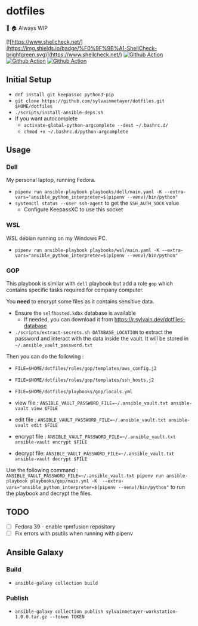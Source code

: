 # dotfiles

🔧 🏠 Always WIP

[![https://www.shellcheck.net/](https://img.shields.io/badge/%F0%9F%9B%A1-ShellCheck-brightgreen.svg)](https://www.shellcheck.net/)
[![Github Action](https://github.com/sylvainmetayer/dotfiles/workflows/badge.svg)](https://github.com/sylvainmetayer/dotfiles/actions)
[![Github Action](https://github.com/sylvainmetayer/dotfiles/workflows/Terraform/badge.svg)](https://github.com/sylvainmetayer/dotfiles/actions)
[![Github Action](https://github.com/sylvainmetayer/dotfiles/workflows/Lint/badge.svg)](https://github.com/sylvainmetayer/dotfiles/actions)

## Initial Setup

- `dnf install git keepassxc python3-pip`
- `git clone https://github.com/sylvainmetayer/dotfiles.git $HOME/dotfiles`
- `./scripts/install-ansible-deps.sh`
- If you want autocomplete
  - `activate-global-python-argcomplete --dest ~/.bashrc.d/`
  - `chmod +x ~/.bashrc.d/python-argcomplete`

## Usage

### Dell

My personal laptop, running Fedora.

- `pipenv run ansible-playbook playbooks/dell/main.yaml -K --extra-vars="ansible_python_interpreter=$(pipenv --venv)/bin/python"`
- `systemctl status --user ssh-agent` to get the `SSH_AUTH_SOCK` value
  - Configure KeepassXC to use this socket

### WSL

WSL debian running on my Windows PC.

- `pipenv run ansible-playbook playbooks/wsl/main.yaml -K --extra-vars="ansible_python_interpreter=$(pipenv --venv)/bin/python"`

### GOP

This playbook is similar with `dell` playbook but add a role `gop` which contains specific tasks required for company computer.

You **need** to encrypt some files as it contains sensitive data.

- Ensure the `selfhosted.kdbx` database is available
  - If needed, you can download it from <https://r.sylvain.dev/dotfiles-database>
- `./scripts/extract-secrets.sh DATABASE_LOCATION` to extract the password and interact with the data inside the vault. It will be stored in `~/.ansible_vault_password.txt`

Then you can do the following :

- `FILE=$HOME/dotfiles/roles/gop/templates/aws_config.j2`
- `FILE=$HOME/dotfiles/roles/gop/templates/ssh_hosts.j2`
- `FILE=$HOME/dotfiles/playbooks/gop/locals.yml`

- view file : `ANSIBLE_VAULT_PASSWORD_FILE=~/.ansible_vault.txt ansible-vault view $FILE`
- edit file : `ANSIBLE_VAULT_PASSWORD_FILE=~/.ansible_vault.txt ansible-vault edit $FILE`
- encrypt file : `ANSIBLE_VAULT_PASSWORD_FILE=~/.ansible_vault.txt ansible-vault encrypt $FILE`
- decrypt file: `ANSIBLE_VAULT_PASSWORD_FILE=~/.ansible_vault.txt ansible-vault decrypt $FILE`

Use the following command : `ANSIBLE_VAULT_PASSWORD_FILE=~/.ansible_vault.txt pipenv run ansible-playbook playbooks/gop/main.yml -K  --extra-vars="ansible_python_interpreter=$(pipenv --venv)/bin/python"` to run the playbook and decrypt the files.

## TODO

- [ ] Fedora 39 - enable rpmfusion repository
- [ ] Fix errors with psutils when running with pipenv

## Ansible Galaxy

### Build

- `ansible-galaxy collection build`

### Publish

- `ansible-galaxy collection publish sylvainmetayer-workstation-1.0.0.tar.gz --token TOKEN`
